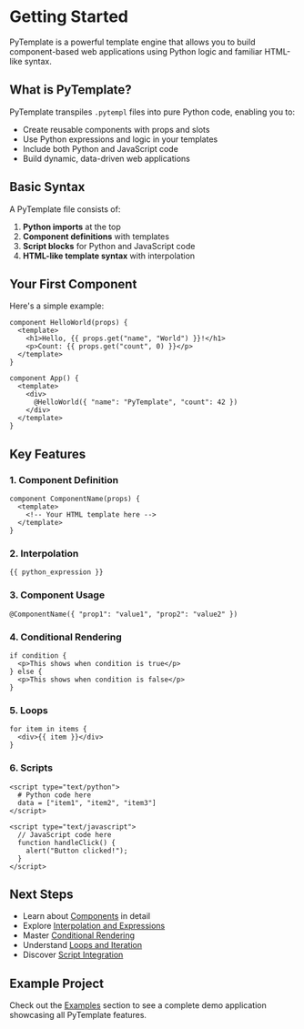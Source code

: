 # Getting Started

PyTemplate is a powerful template engine that allows you to build component-based web applications using Python logic and familiar HTML-like syntax.

## What is PyTemplate?

PyTemplate transpiles `.pytempl` files into pure Python code, enabling you to:

- Create reusable components with props and slots
- Use Python expressions and logic in your templates
- Include both Python and JavaScript code
- Build dynamic, data-driven web applications

## Basic Syntax

A PyTemplate file consists of:

1. **Python imports** at the top
2. **Component definitions** with templates
3. **Script blocks** for Python and JavaScript code
4. **HTML-like template syntax** with interpolation

## Your First Component

Here's a simple example:

```pytempl
component HelloWorld(props) {
  <template>
    <h1>Hello, {{ props.get("name", "World") }}!</h1>
    <p>Count: {{ props.get("count", 0) }}</p>
  </template>
}

component App() {
  <template>
    <div>
      @HelloWorld({ "name": "PyTemplate", "count": 42 })
    </div>
  </template>
}
```

## Key Features

### 1. Component Definition

```pytempl
component ComponentName(props) {
  <template>
    <!-- Your HTML template here -->
  </template>
}
```

### 2. Interpolation

```pytempl
{{ python_expression }}
```

### 3. Component Usage

```pytempl
@ComponentName({ "prop1": "value1", "prop2": "value2" })
```

### 4. Conditional Rendering

```pytempl
if condition {
  <p>This shows when condition is true</p>
} else {
  <p>This shows when condition is false</p>
}
```

### 5. Loops

```pytempl
for item in items {
  <div>{{ item }}</div>
}
```

### 6. Scripts

```pytempl
<script type="text/python">
  # Python code here
  data = ["item1", "item2", "item3"]
</script>

<script type="text/javascript">
  // JavaScript code here
  function handleClick() {
    alert("Button clicked!");
  }
</script>
```

## Next Steps

- Learn about [Components](/components) in detail
- Explore [Interpolation and Expressions](/interpolation)
- Master [Conditional Rendering](/conditionals)
- Understand [Loops and Iteration](/loops)
- Discover [Script Integration](/scripts)

## Example Project

Check out the [Examples](https://github.com/nexios-labs/pytempl/tree/main/examples) section to see a complete demo application showcasing all PyTemplate features.

